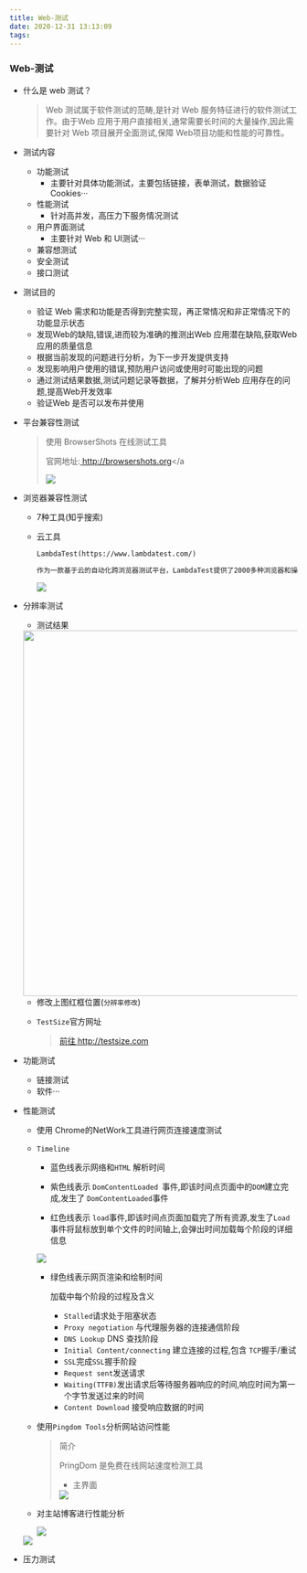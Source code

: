 ```yaml
---
title: Web-测试
date: 2020-12-31 13:13:09
tags:
---
```


###  Web-测试
+ 什么是 web 测试？

  > Web 测试属于软件测试的范畴,是针对 Web 服务特征进行的软件测试工作。由于Web 应用于用户直接相关,通常需要长时间的大量操作,因此需要针对 Web 项目展开全面测试,保障 Web项目功能和性能的可靠性。

+ 测试内容
  + 功能测试
    - 主要针对具体功能测试，主要包括链接，表单测试，数据验证Cookies···
  + 性能测试
    - 针对高并发，高压力下服务情况测试
  + 用户界面测试
    - 主要针对 Web 和 UI测试···
  + 兼容想测试
  + 安全测试
  + 接口测试
+ 测试目的
  - 验证 Web 需求和功能是否得到完整实现，再正常情况和非正常情况下的功能显示状态
  - 发现Web的缺陷,错误,进而较为准确的推测出Web 应用潜在缺陷,获取Web 应用的质量信息
  - 根据当前发现的问题进行分析，为下一步开发提供支持
  - 发现影响用户使用的错误,预防用户访问或使用时可能出现的问题
  - 通过测试结果数据,测试问题记录等数据，了解并分析Web 应用存在的问题,提高Web开发效率
  - 验证Web 是否可以发布并使用

+ 平台兼容性测试

  > 使用 BrowserShots 在线测试工具
  >
  > 
  >
  > 官网地址:<a href=" http://browsershots.org">  http://browsershots.org</a </a>
  >
  > <img src="https://gitee.com/wang_hong_bin/pic-go-photos/raw/master/20201231133021.png">

+ 浏览器兼容性测试

  - 7种工具(知乎搜索)

  - 云工具

    ```html
    LambdaTest(https://www.lambdatest.com/)
    
    作为一款基于云的自动化跨浏览器测试平台，LambdaTest提供了2000多种浏览器和操作系统的组合，以方便您测试自己的Web应用程序。它可以让您在基于云的selenium grid上执行自动化的selenium脚本，并针对网页进行各种实时的交互式测试。LambdaTest能够提供自动化测试、实时测试、响应式测试、屏幕截图测试、以及可视化测试。如果您在测试Web应用或网站时遇到任何技术问题，LambdaTest都能提供24x7的全天候支持。可以说，它是最为常见的跨浏览器测试工具之一。
    
    ```

    <img src="https://gitee.com/wang_hong_bin/pic-go-photos/raw/master/20201231133810.png">

+ 分辨率测试

  - 测试结果

  <img src="https://gitee.com/wang_hong_bin/pic-go-photos/raw/master/20201231134331.png"  width="640">

  - 修改上图红框位置(`分辨率修改`)

  + `TestSize`官方网址

    > <a href="http://testsize.com">前往 http://testsize.com</a>

+ 功能测试
  - 链接测试
  - 软件···

+ 性能测试

  - 使用 Chrome的NetWork工具进行网页连接速度测试

  + `Timeline`

    - 蓝色线表示网络和`HTML` 解析时间

    - 紫色线表示 `DomContentLoaded `事件,即该时间点页面中的`DOM`建立完成,发生了 `DomContentLoaded`事件

    - 红色线表示 `load`事件,即该时间点页面加载完了所有资源,发生了`Load`事件将鼠标放到单个文件的时间轴上,会弹出时间加载每个阶段的详细信息

    <img src="https://gitee.com/wang_hong_bin/pic-go-photos/raw/master/20201231140124.png">

    + 绿色线表示网页渲染和绘制时间

      加载中每个阶段的过程及含义

      - `Stalled`请求处于阻塞状态
      - `Proxy negotiation` 与代理服务器的连接通信阶段
      - `DNS Lookup` DNS 查找阶段
      - `Initial Content/connecting` 建立连接的过程,包含 `TCP`握手/重试
      - `SSL`完成`SSL`握手阶段
      - `Request sent`发送请求
      - `Waiting(TTFB)`发出请求后等待服务器响应的时间,响应时间为第一个字节发送过来的时间
      - `Content Download` 接受响应数据的时间

  + 使用`Pingdom Tools`分析网站访问性能

    > 简介
    >
    > PringDom 是免费在线网站速度检测工具
    >
    > + 主界面
    >
    > <img src="https://gitee.com/wang_hong_bin/pic-go-photos/raw/master/pinfdom.png">

  + 对主站博客进行性能分析

    <img src="https://gitee.com/wang_hong_bin/pic-go-photos/raw/master/20201231141347.png">

  <img src="https://gitee.com/wang_hong_bin/pic-go-photos/raw/master/20201231141557.png">

+ 压力测试

  